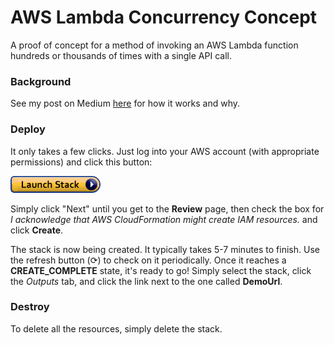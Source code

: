 # AWS Lambda Concurrency Concept

A proof of concept for a method of invoking an AWS Lambda function hundreds or thousands of times with a single API call.

### Background

See my post on Medium [here](https://medium.com/@bennlinger/massively-parallel-sqs-processing-f0c1ea8f39eb) for how it works and why.

### Deploy

It only takes a few clicks. Just log into your AWS account (with appropriate permissions) and click this button:

[![Launch Stack](/launch-stack-button.png?raw=true "Launch Stack")](https://console.aws.amazon.com/cloudformation/home#/stacks/new?stackName=aws-lambda-fan-out-ui&templateURL=https://s3.amazonaws.com/bennlinger-public/lambda-fan-out-concept-20170616/lambda-fan-out-ui.yaml)

Simply click "Next" until you get to the **Review** page, then check the box for *I acknowledge that AWS CloudFormation might create IAM resources.* and click **Create**.

The stack is now being created. It typically takes 5-7 minutes to finish. Use the refresh button (⟳) to check on it periodically. Once it reaches a **CREATE_COMPLETE** state, it's ready to go! Simply select the stack, click the *Outputs* tab, and click the link next to the one called **DemoUrl**.

### Destroy

To delete all the resources, simply delete the stack.